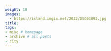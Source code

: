 ```yaml
---
weight: 10
images:
  - https://island.imgix.net/2022/DSC03092.jpg
title: 
tags:
- misc # homepage
- archive # all posts
- city
---
```

